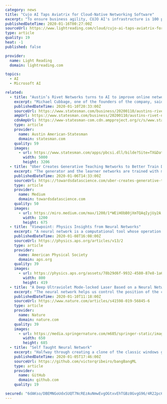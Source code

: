 ```yaml
---
category: news
title: "Cujo AI Taps Aviatrix for Cloud-Native Networking Software"
excerpt: "To ensure business agility, CUJO AI's infrastructure is 100 percent in the cloud, capitalizing on Amazon Web Service, Google Cloud Platform and Microsoft Azure. As such, the company needed cloud-native networking software that would embrace and extend the native constructs of public clouds to provide the simplicity and automation of the cloud ..."
publishedDateTime: 2020-01-16T00:27:00Z
sourceUrl: https://www.lightreading.com/cloud/cujo-ai-taps-aviatrix-for-cloud-native-networking-software-/d/d-id/756831
type: article
quality: 19
heat: -1
published: false

provider:
  name: Light Reading
  domain: lightreading.com

topics:
  - AI
  - Microsoft AI

related:
  - title: "Austin’s Rivet Networks turns to AI to improve online networks"
    excerpt: "Michael Cubbage, one of the founders of the company, said Rivet Networks makes computer chips used for wireless and wired internet connections ... Cubbage said the company then collected the data and, with the help of AI-based algorithms, identified ways to improve its software. “We take in this information and we make changes on their ..."
    publishedDateTime: 2020-01-10T20:33:00Z
    sourceUrl: https://www.statesman.com/business/20200110/austins-rivet-networks-turns-to-ai-to-improve-online-networks
    ampUrl: https://www.statesman.com/business/20200110/austins-rivet-networks-turns-to-ai-to-improve-online-networks?template=ampart
    cdnAmpUrl: https://www-statesman-com.cdn.ampproject.org/c/s/www.statesman.com/business/20200110/austins-rivet-networks-turns-to-ai-to-improve-online-networks?template=ampart
    type: article
    provider:
      name: Austin American-Statesman
      domain: statesman.com
    quality: 59
    images:
      - url: https://www.statesman.com/apps/pbcsi.dll/bilde?Site=TX&Date=20200110&Category=BUSINESS&ArtNo=200119920&Ref=AR
        width: 5000
        height: 3206
  - title: "Uber Creates Generative Teaching Networks to Better Train Deep Neural Networks"
    excerpt: "The generator and the learner networks are trained with meta-learning via nested optimization that consists of inner and outer training loops. In the GTN model, the generator produces completely new artificial data that a never-seen-before learner neural network (with a randomly sampled architecture and weight initialization) trains on for a ..."
    publishedDateTime: 2020-01-06T14:33:00Z
    sourceUrl: https://towardsdatascience.com/uber-creates-generative-teaching-networks-to-better-train-deep-neural-networks-cab818a735fd
    type: article
    provider:
      name: Medium
      domain: towardsdatascience.com
    quality: 50
    images:
      - url: https://miro.medium.com/max/1200/1*WEiHObB0jXmTQAqIyjUy2A.png
        width: 1200
        height: 675
  - title: "Viewpoint: Physics Insights from Neural Networks"
    excerpt: "A neural network is a computational tool whose operation is loosely modeled on that of the human brain. The network typically consists of multiple layers of connected artificial neurons, which carry out calculations. The connections between neurons are weighted and those weights—which can number in the millions to billions—form the tunable ..."
    publishedDateTime: 2020-01-08T16:08:00Z
    sourceUrl: https://physics.aps.org/articles/v13/2
    type: article
    provider:
      name: American Physical Society
      domain: aps.org
    quality: 39
    images:
      - url: https://physics.aps.org/assets/78b29d6f-9932-4580-87e8-1a66285b1b6b/e2_2_medium.png
        width: 800
        height: 419
  - title: "A Deep Ultraviolet Mode-locked Laser Based on a Neural Network"
    excerpt: "The neural network helps us control the position of the crystal ... Other optimization technologies need large datasets. Thus, we choose the Artificial neuron network (ANN) as our optimization tool. Our ANN can perform real-time operations to give the optimal parameter solution in the current environment. We train the ANN each time because ..."
    publishedDateTime: 2020-01-10T11:18:00Z
    sourceUrl: https://www.nature.com/articles/s41598-019-56845-6
    type: article
    provider:
      name: Nature
      domain: nature.com
    quality: 39
    images:
      - url: https://media.springernature.com/m685/springer-static/image/art%3A10.1038%2Fs41598-019-56845-6/MediaObjects/41598_2019_56845_Fig1_HTML.png
        width: 650
        height: 685
  - title: "Self Taught Neural Network"
    excerpt: "Halfway through creating a clone of the classic windows game Bang Bang I realized I need a interesting Artificial Intelligence to play against the player. So I thought about having the opponent cannon be controlled by a Neural Network and learn how to shoot during run time. I came up with this algorithm to train the Neural Network. 1 - Shoot it ..."
    publishedDateTime: 2020-01-05T17:46:00Z
    sourceUrl: https://github.com/victorqribeiro/bangBangML
    type: article
    provider:
      name: GitHub
      domain: github.com
    quality: 19

secured: "6dAKso/DBEMNGoUdxSUQT7NcREzAuNmwEvgOGtxvEhTGBz8GvgG96/4R22pc6b5p4gzq4JoiopcGjHmpMAjKCysWP7ldWQ6hw6KoHYGy+KFEeIyNHxt9RFUW6SylUIjibsmIvDnePSQYIqwOguZ8JJuGr5hHNM1LjVXVTB7NebbNYF34kCa1NajXWz/MvcoTlT6KPsXtGfaPHMauWRsTkCzjO/gAfVY06ZuHXPhUKWoEByNZwjyokAntmH5RmrGK6BpdL+g/Ii1Z9v26/D8XQETWWEK529sR+oMRO/ggipE=;Jk4jrlCCYED+FmLUgdBR0w=="
---
```


